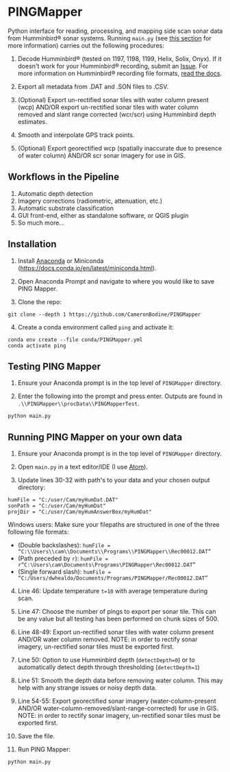# PINGMapper
Python interface for reading, processing, and mapping side scan sonar data from Humminbird&reg; sonar systems.  Running `main.py` (see [this section](#Running-PING-Mapper-on-your-own-data) for more information) carries out the following procedures:

1. Decode Humminbird&reg; (tested on 1197, 1198, 1199, Helix, Solix, Onyx).  If it doesn't work for your Humminbird&reg; recording, submit an [Issue](https://github.com/CameronBodine/PINGMapper/issues).  For more information on Humminbird&reg; recording file formats, [read the docs](../main/docs/BinaryStructure.md).

2. Export all metadata from .DAT and .SON files to .CSV.

3. (Optional) Export un-rectified sonar tiles with water column present (wcp) AND/OR export un-rectified sonar tiles with water column removed and slant range corrected (wcr/scr) using Humminbird depth estimates.

4. Smooth and interpolate GPS track points.

5. (Optional) Export georectified wcp (spatially inaccurate due to presence of water column) AND/OR scr sonar imagery for use in GIS.

## Workflows in the Pipeline
1. Automatic depth detection
2. Imagery corrections (radiometric, attenuation, etc.)
3. Automatic substrate classification
4. GUI front-end, either as standalone software, or QGIS plugin
5. So much more...

## Installation
1. Install [Anaconda](https://www.anaconda.com) or Miniconda (https://docs.conda.io/en/latest/miniconda.html).

2. Open Anaconda Prompt and navigate to where you would like to save PING Mapper.

3. Clone the repo:
```
git clone --depth 1 https://github.com/CameronBodine/PINGMapper
```

4. Create a conda environment called `ping` and activate it:
```
conda env create --file conda/PINGMapper.yml
conda activate ping
```

## Testing PING Mapper
1. Ensure your Anaconda prompt is in the top level of `PINGMapper` directory.

2. Enter the following into the prompt and press enter.  Outputs are found in `.\\PINGMapper\\procData\\PINGMapperTest`.
```
python main.py
```

## Running PING Mapper on your own data
1. Ensure your Anaconda prompt is in the top level of `PINGMapper` directory.

2. Open `main.py` in a text editor/IDE (I use [Atom](https://atom.io/)).

3. Update lines 30-32 with path's to your data and your chosen output directory:
```
humFile = "C:/user/Cam/myHumDat.DAT"
sonPath = "C:/user/Cam/myHumDat"
projDir = "C:/user/Cam/myHumAnswerBox/myHumDat"
```

Windows users: Make sure your filepaths are structured in one of the three following file formats:
- (Double backslashes): `humFile = “C:\\Users\\cam\\Documents\\Programs\\PINGMapper\\Rec00012.DAT”`
- (Path preceded by `r`): `humFile = r“C:\Users\cam\Documents\Programs\PINGMapper\Rec00012.DAT”`
- (Single forward slash): `humFile = “C:/Users/dwhealdo/Documents/Programs/PINGMapper/Rec00012.DAT”`

4. Line 46: Update temperature `t=10` with average temperature during scan.

5. Line 47: Choose the number of pings to export per sonar tile.  This can be any value but all testing has been performed on chunk sizes of 500.

6. Line 48-49: Export un-rectified sonar tiles with water column present AND/OR water column removed.  NOTE: in order to rectify sonar imagery, un-rectified sonar tiles must be exported first.

7. Line 50: Option to use Humminbird depth (`detectDepth=0`) or to automatically detect depth through thresholding (`detectDepth=1`)

8. Line 51: Smooth the depth data before removing water column.  This may help with any strange issues or noisy depth data.

9. Line 54-55: Export georectified sonar imagery (water-column-present AND/OR water-column-removed/slant-range-corrected) for use in GIS.  NOTE: in order to rectify sonar imagery, un-rectified sonar tiles must be exported first.

12. Save the file.

11. Run PING Mapper:
```
python main.py
```
